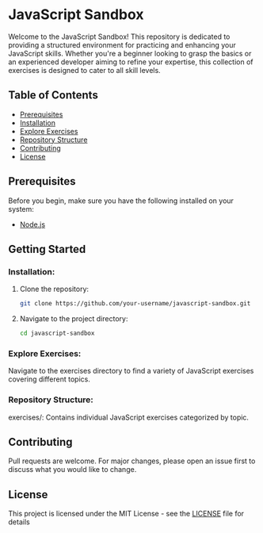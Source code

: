 # JavaScript Sandbox

Welcome to the JavaScript Sandbox! This repository is dedicated to providing a structured environment for practicing and enhancing your JavaScript skills. Whether you're a beginner looking to grasp the basics or an experienced developer aiming to refine your expertise, this collection of exercises is designed to cater to all skill levels.

## Table of Contents

- [Prerequisites](#prerequisites)
- [Installation](#installation)
- [Explore Exercises](#explore-exercises)
- [Repository Structure](#repository-structure)
- [Contributing](#contributing)
- [License](#license)

## Prerequisites

Before you begin, make sure you have the following installed on your system:

- [Node.js](https://nodejs.org/)

## Getting Started

### Installation:

1. Clone the repository:

   ```bash
   git clone https://github.com/your-username/javascript-sandbox.git
   ```

2. Navigate to the project directory:

   ```bash
   cd javascript-sandbox
   ```

### Explore Exercises:

Navigate to the exercises directory to find a variety of JavaScript exercises covering different topics.

### Repository Structure:

exercises/: Contains individual JavaScript exercises categorized by topic.

## Contributing

Pull requests are welcome. For major changes, please open an issue first to discuss what you would like to change.

## License

This project is licensed under the MIT License - see the [LICENSE](LICENSE) file for details